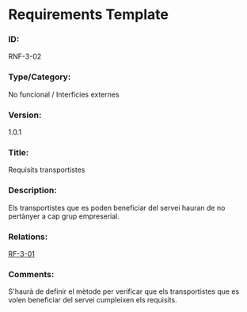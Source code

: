 # Requirements Template

### ID:
RNF-3-02

### Type/Category:
No funcional / Interficies externes

### Version:
1.0.1

### Title:
Requisits transportistes

### Description:
Els transportistes que es poden beneficiar del servei hauran de no pertànyer a cap grup empreserial.

### Relations:
[RF-3-01](./RF-3-01.md)

### Comments:
S'haurà de definir el mètode per verificar que els transportistes que es volen beneficiar del servei cumpleixen els requisits.
